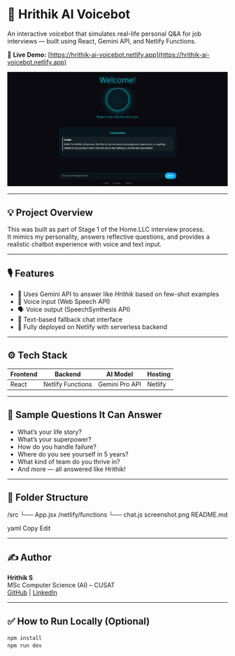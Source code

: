 # 🧠 Hrithik AI Voicebot

An interactive voicebot that simulates real-life personal Q&A for job interviews — built using React, Gemini API, and Netlify Functions.

🔗 **Live Demo:** [https://hrithik-ai-voicebot.netlify.app](https://hrithik-ai-voicebot.netlify.app)

![Screenshot of voicebot UI](./Screenshot.png)

---

## 💡 Project Overview

This was built as part of Stage 1 of the Home.LLC interview process.  
It mimics my personality, answers reflective questions, and provides a realistic chatbot experience with voice and text input.

---

## 🎙 Features

- 🔁 Uses Gemini API to answer like *Hrithik* based on few-shot examples
- 🎤 Voice input (Web Speech API)
- 🗣 Voice output (SpeechSynthesis API)
- 💬 Text-based fallback chat interface
- 🚀 Fully deployed on Netlify with serverless backend

---

## ⚙️ Tech Stack

| Frontend | Backend         | AI Model     | Hosting    |
|----------|------------------|--------------|------------|
| React    | Netlify Functions | Gemini Pro API | Netlify     |

---

## 🧠 Sample Questions It Can Answer

- What’s your life story?
- What’s your superpower?
- How do you handle failure?
- Where do you see yourself in 5 years?
- What kind of team do you thrive in?
- And more — all answered like Hrithik!

---

## 📂 Folder Structure

/src
└── App.jsx
/netlify/functions
└── chat.js
screenshot.png
README.md

yaml
Copy
Edit

---

## ✍️ Author

**Hrithik S**  
MSc Computer Science (AI) – CUSAT  
[GitHub](https://github.com/Hrithiiks) | [LinkedIn](https://linkedin.com/in/your-link)

---

## ✅ How to Run Locally (Optional)

```bash
npm install
npm run dev